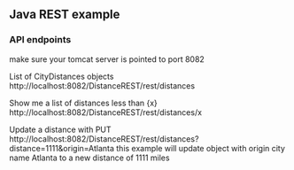 ## Java REST example

### API endpoints

make sure your tomcat server is pointed to port 8082

List of CityDistances objects
http://localhost:8082/DistanceREST/rest/distances

Show me a list of distances less than {x}
http://localhost:8082/DistanceREST/rest/distances/x

Update a distance with PUT
http://localhost:8082/DistanceREST/rest/distances?distance=1111&origin=Atlanta
this example will update object with origin city name Atlanta to a new distance of 1111 miles



